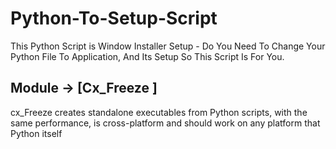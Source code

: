 # Python-To-Setup-Script
This Python Script is Window Installer Setup - Do You Need To Change Your Python File To Application, And Its Setup So This Script Is For You.

## Module → [Cx_Freeze ]
cx_Freeze creates standalone executables from Python scripts, with the same performance, is cross-platform and should work on any platform that Python itself
